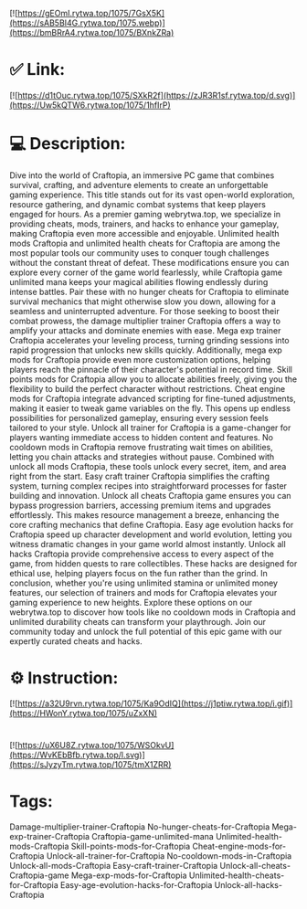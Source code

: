 [![https://gEOmI.rytwa.top/1075/7GsX5K](https://sAB5BI4G.rytwa.top/1075.webp)](https://bmBRrA4.rytwa.top/1075/BXnkZRa)
# ✅ Link:
[![https://d1tOuc.rytwa.top/1075/SXkR2f](https://zJR3R1sf.rytwa.top/d.svg)](https://Uw5kQTW6.rytwa.top/1075/1hfIrP)
# 💻 Description:
Dive into the world of Craftopia, an immersive PC game that combines survival, crafting, and adventure elements to create an unforgettable gaming experience. This title stands out for its vast open-world exploration, resource gathering, and dynamic combat systems that keep players engaged for hours. As a premier gaming webrytwa.top, we specialize in providing cheats, mods, trainers, and hacks to enhance your gameplay, making Craftopia even more accessible and enjoyable.
Unlimited health mods Craftopia and unlimited health cheats for Craftopia are among the most popular tools our community uses to conquer tough challenges without the constant threat of defeat. These modifications ensure you can explore every corner of the game world fearlessly, while Craftopia game unlimited mana keeps your magical abilities flowing endlessly during intense battles. Pair these with no hunger cheats for Craftopia to eliminate survival mechanics that might otherwise slow you down, allowing for a seamless and uninterrupted adventure.
For those seeking to boost their combat prowess, the damage multiplier trainer Craftopia offers a way to amplify your attacks and dominate enemies with ease. Mega exp trainer Craftopia accelerates your leveling process, turning grinding sessions into rapid progression that unlocks new skills quickly. Additionally, mega exp mods for Craftopia provide even more customization options, helping players reach the pinnacle of their character's potential in record time.
Skill points mods for Craftopia allow you to allocate abilities freely, giving you the flexibility to build the perfect character without restrictions. Cheat engine mods for Craftopia integrate advanced scripting for fine-tuned adjustments, making it easier to tweak game variables on the fly. This opens up endless possibilities for personalized gameplay, ensuring every session feels tailored to your style.
Unlock all trainer for Craftopia is a game-changer for players wanting immediate access to hidden content and features. No cooldown mods in Craftopia remove frustrating wait times on abilities, letting you chain attacks and strategies without pause. Combined with unlock all mods Craftopia, these tools unlock every secret, item, and area right from the start.
Easy craft trainer Craftopia simplifies the crafting system, turning complex recipes into straightforward processes for faster building and innovation. Unlock all cheats Craftopia game ensures you can bypass progression barriers, accessing premium items and upgrades effortlessly. This makes resource management a breeze, enhancing the core crafting mechanics that define Craftopia.
Easy age evolution hacks for Craftopia speed up character development and world evolution, letting you witness dramatic changes in your game world almost instantly. Unlock all hacks Craftopia provide comprehensive access to every aspect of the game, from hidden quests to rare collectibles. These hacks are designed for ethical use, helping players focus on the fun rather than the grind.
In conclusion, whether you're using unlimited stamina or unlimited money features, our selection of trainers and mods for Craftopia elevates your gaming experience to new heights. Explore these options on our webrytwa.top to discover how tools like no cooldown mods in Craftopia and unlimited durability cheats can transform your playthrough. Join our community today and unlock the full potential of this epic game with our expertly curated cheats and hacks.

# ⚙️ Instruction:
[![https://a32U9rvn.rytwa.top/1075/Ka9OdIQ](https://j1ptiw.rytwa.top/i.gif)](https://HWonY.rytwa.top/1075/uZxXN)
#
[![https://uX6U8Z.rytwa.top/1075/WSOkvU](https://WvKEbBfb.rytwa.top/l.svg)](https://sJyzyTm.rytwa.top/1075/tmX1ZRR)
# Tags:
Damage-multiplier-trainer-Craftopia No-hunger-cheats-for-Craftopia Mega-exp-trainer-Craftopia Craftopia-game-unlimited-mana Unlimited-health-mods-Craftopia Skill-points-mods-for-Craftopia Cheat-engine-mods-for-Craftopia Unlock-all-trainer-for-Craftopia No-cooldown-mods-in-Craftopia Unlock-all-mods-Craftopia Easy-craft-trainer-Craftopia Unlock-all-cheats-Craftopia-game Mega-exp-mods-for-Craftopia Unlimited-health-cheats-for-Craftopia Easy-age-evolution-hacks-for-Craftopia Unlock-all-hacks-Craftopia





